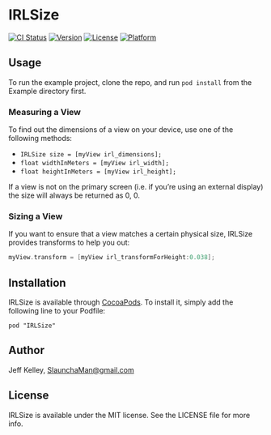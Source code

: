 # IRLSize

[![CI Status](http://img.shields.io/travis/detroit-labs/IRLSize.svg?style=flat)](https://travis-ci.org/detroit-labs/IRLSize)
[![Version](https://img.shields.io/cocoapods/v/IRLSize.svg?style=flat)](http://cocoadocs.org/docsets/IRLSize)
[![License](https://img.shields.io/cocoapods/l/IRLSize.svg?style=flat)](http://cocoadocs.org/docsets/IRLSize)
[![Platform](https://img.shields.io/cocoapods/p/IRLSize.svg?style=flat)](http://cocoadocs.org/docsets/IRLSize)

## Usage

To run the example project, clone the repo, and run `pod install` from the Example directory first.

### Measuring a View

To find out the dimensions of a view on your device, use one of the following methods:

* `IRLSize size = [myView irl_dimensions];`
* `float widthInMeters = [myView irl_width];`
* `float heightInMeters = [myView irl_height];`

If a view is not on the primary screen (i.e. if you’re using an external display) the size will always be returned as 0, 0.

### Sizing a View

If you want to ensure that a view matches a certain physical size, IRLSize provides transforms to help you out:

```Objective-C
myView.transform = [myView irl_transformForHeight:0.038];
```

## Installation

IRLSize is available through [CocoaPods](http://cocoapods.org). To install
it, simply add the following line to your Podfile:

    pod "IRLSize"

## Author

Jeff Kelley, SlaunchaMan@gmail.com

## License

IRLSize is available under the MIT license. See the LICENSE file for more info.

